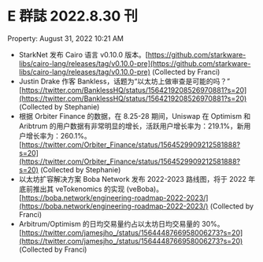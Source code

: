 # E 群誌 2022.8.30 刊

Property: August 31, 2022 10:21 AM

- StarkNet 发布 Cairo 语言 v0.10.0 版本。[https://github.com/starkware-libs/cairo-lang/releases/tag/v0.10.0-pre](https://github.com/starkware-libs/cairo-lang/releases/tag/v0.10.0-pre) (Collected by Franci)
- Justin Drake 作客 Bankless，话题为“以太坊上做审查是可能的吗？” [https://twitter.com/BanklessHQ/status/1564219208526970881?s=20](https://twitter.com/BanklessHQ/status/1564219208526970881?s=20) (Collected by Stephanie)
- 根据 Orbiter Finance 的数据，在 8.25-28 期间，Uniswap 在 Optimism 和 Aribtrum 的用户数据有非常明显的增长，活跃用户增长率为：219.1%，新用户增长率为：260.1%。[https://twitter.com/Orbiter_Finance/status/1564529909212581888?s=20](https://twitter.com/Orbiter_Finance/status/1564529909212581888?s=20) (Collected by Stephanie)
- 以太坊扩容解决方案 Boba Network 发布 2022-2023 路线图，将于 2022 年底前推出其 veTokenomics 的实现 (veBoba)。[https://boba.network/engineering-roadmap-2022-2023/](https://boba.network/engineering-roadmap-2022-2023/) (Collected by Franci)
- Arbitrum/Optimism 的日均交易量约占以太坊日均交易量的 30%。[https://twitter.com/jamesjho_/status/1564448766958006273?s=20](https://twitter.com/jamesjho_/status/1564448766958006273?s=20) (Collected by Franci)